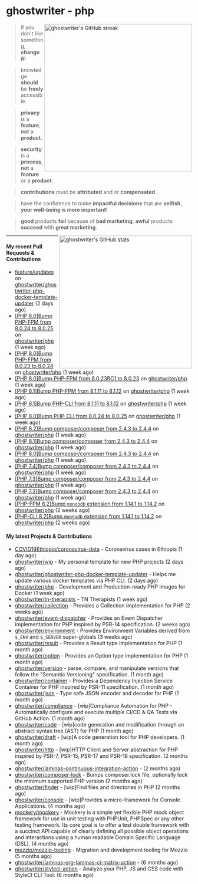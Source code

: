 # ghostwriter - php

<img alt="ghostwriter's GitHub streak" width="400px" align="right" src="https://github-readme-streak-stats.herokuapp.com/?cache_seconds=1800&user=ghostwriter">

> if you don't like something, **change it**!

> knowledge **should** be **freely** accessible.

> **privacy** is a **feature**, **not** a **product**.

> **security** is a **process**, **not** a **feature** or a **product**.

> **contributions** must be **attributed** and or **compensated**.

> have the confidence to make **impactful decisions** that are **selfish**, **your well-being is more important**!

> **good** products **fail** because of **bad marketing**, **awful** products **succeed** with **great marketing**.

<img alt="ghostwriter's GitHub stats" width="360px" align="right" src="https://github-readme-stats.vercel.app/api?cache_seconds=1800&username=ghostwriter&show_icons=true&count_private=true&hide_title=true&hide_rank=true&icon_color=333">

---

#### My recent Pull Requests & Contributions

- [feature/updates](https://github.com/ghostwriter/ghostwriter-php-docker-template-updater/pull/7) on [ghostwriter/ghostwriter-php-docker-template-updater](https://github.com/ghostwriter/ghostwriter-php-docker-template-updater) (2 days ago)
- [[PHP 8.0]Bump PHP-FPM from 8.0.24 to 8.0.25](https://github.com/ghostwriter/php/pull/235) on [ghostwriter/php](https://github.com/ghostwriter/php) (1 week ago)
- [[PHP 8.0]Bump PHP-FPM from 8.0.23 to 8.0.24](https://github.com/ghostwriter/php/pull/234) on [ghostwriter/php](https://github.com/ghostwriter/php) (1 week ago)
- [[PHP 8.0]Bump PHP-FPM from 8.0.23RC1 to 8.0.23](https://github.com/ghostwriter/php/pull/233) on [ghostwriter/php](https://github.com/ghostwriter/php) (1 week ago)
- [[PHP 8.1]Bump PHP-FPM from 8.1.11 to 8.1.12](https://github.com/ghostwriter/php/pull/232) on [ghostwriter/php](https://github.com/ghostwriter/php) (1 week ago)
- [[PHP 8.1]Bump PHP-CLI from 8.1.11 to 8.1.12](https://github.com/ghostwriter/php/pull/231) on [ghostwriter/php](https://github.com/ghostwriter/php) (1 week ago)
- [[PHP 8.0]Bump PHP-CLI from 8.0.24 to 8.0.25](https://github.com/ghostwriter/php/pull/230) on [ghostwriter/php](https://github.com/ghostwriter/php) (1 week ago)
- [[PHP 8.2]Bump composer/composer from 2.4.3 to 2.4.4](https://github.com/ghostwriter/php/pull/229) on [ghostwriter/php](https://github.com/ghostwriter/php) (1 week ago)
- [[PHP 8.1]Bump composer/composer from 2.4.3 to 2.4.4](https://github.com/ghostwriter/php/pull/228) on [ghostwriter/php](https://github.com/ghostwriter/php) (1 week ago)
- [[PHP 8.0]Bump composer/composer from 2.4.3 to 2.4.4](https://github.com/ghostwriter/php/pull/227) on [ghostwriter/php](https://github.com/ghostwriter/php) (1 week ago)
- [[PHP 7.4]Bump composer/composer from 2.4.3 to 2.4.4](https://github.com/ghostwriter/php/pull/226) on [ghostwriter/php](https://github.com/ghostwriter/php) (1 week ago)
- [[PHP 7.3]Bump composer/composer from 2.4.3 to 2.4.4](https://github.com/ghostwriter/php/pull/225) on [ghostwriter/php](https://github.com/ghostwriter/php) (1 week ago)
- [[PHP 7.2]Bump composer/composer from 2.4.3 to 2.4.4](https://github.com/ghostwriter/php/pull/224) on [ghostwriter/php](https://github.com/ghostwriter/php) (1 week ago)
- [[PHP-FPM 8.2]Bump `mongodb` extension from 1.14.1 to 1.14.2](https://github.com/ghostwriter/php/pull/223) on [ghostwriter/php](https://github.com/ghostwriter/php) (2 weeks ago)
- [[PHP-CLI 8.2]Bump `mongodb` extension from 1.14.1 to 1.14.2](https://github.com/ghostwriter/php/pull/222) on [ghostwriter/php](https://github.com/ghostwriter/php) (2 weeks ago)

#### My latest Projects & Contributions

- [COVID19Ethiopia/coronavirus-data](https://github.com/COVID19Ethiopia/coronavirus-data) - Coronavirus cases in Ethiopia (1 day ago)
- [ghostwriter/wip](https://github.com/ghostwriter/wip) - My personal template for new PHP projects (2 days ago)
- [ghostwriter/ghostwriter-php-docker-template-updater](https://github.com/ghostwriter/ghostwriter-php-docker-template-updater) - Helps me update various docker templates via PHP CLI. (2 days ago)
- [ghostwriter/php](https://github.com/ghostwriter/php) - Development and Production-ready PHP Images for Docker (1 week ago)
- [ghostwriter/tn-therapists](https://github.com/ghostwriter/tn-therapists) - TN Therapists (1 week ago)
- [ghostwriter/collection](https://github.com/ghostwriter/collection) - Provides a Collection implementation for PHP (2 weeks ago)
- [ghostwriter/event-dispatcher](https://github.com/ghostwriter/event-dispatcher) - Provides an Event Dispatcher implementation for PHP inspired by PSR-14 specification. (2 weeks ago)
- [ghostwriter/environment](https://github.com/ghostwriter/environment) - Provides Environment Variables derived from `$_ENV` and `$_SERVER` super-globals (3 weeks ago)
- [ghostwriter/result](https://github.com/ghostwriter/result) - Provides a Result type implementation for PHP (1 month ago)
- [ghostwriter/option](https://github.com/ghostwriter/option) - Provides an Option type implementation for PHP (1 month ago)
- [ghostwriter/version](https://github.com/ghostwriter/version) - parse, compare, and manipulate versions that follow the &#34;Semantic Versioning&#34; specification. (1 month ago)
- [ghostwriter/container](https://github.com/ghostwriter/container) - Provides a Dependency Injection Service Container for PHP inspired by PSR-11 specification. (1 month ago)
- [ghostwriter/json](https://github.com/ghostwriter/json) - Type safe JSON encoder and decoder for PHP (1 month ago)
- [ghostwriter/compliance](https://github.com/ghostwriter/compliance) - [wip]Compliance Automation for PHP - Automatically configure and execute multiple CI/CD &amp; QA Tests via GitHub Action. (1 month ago)
- [ghostwriter/code](https://github.com/ghostwriter/code) - [wip]code generation and modification through an abstract syntax tree (AST) for PHP (1 month ago)
- [ghostwriter/draft](https://github.com/ghostwriter/draft) - [wip]A code generation tool for PHP developers. (1 month ago)
- [ghostwriter/http](https://github.com/ghostwriter/http) - [wip]HTTP Client and Server abstraction for PHP inspired by PSR-7, PSR-15, PSR-17 and PSR-18 specification. (2 months ago)
- [ghostwriter/laminas-continuous-integration-action](https://github.com/ghostwriter/laminas-continuous-integration-action) -  (2 months ago)
- [ghostwriter/composer-lock](https://github.com/ghostwriter/composer-lock) - Bumps composer.lock file, optionally lock the minimum supported PHP version (2 months ago)
- [ghostwriter/finder](https://github.com/ghostwriter/finder) - [wip]Find files and directories in PHP (2 months ago)
- [ghostwriter/console](https://github.com/ghostwriter/console) - [wip]Provides a micro-framework for Console Applications. (4 months ago)
- [mockery/mockery](https://github.com/mockery/mockery) - Mockery is a simple yet flexible PHP mock object framework for use in unit testing with PHPUnit, PHPSpec or any other testing framework. Its core goal is to offer a test double framework with a succinct API capable of clearly defining all possible object operations and interactions using a human readable Domain Specific Language (DSL). (4 months ago)
- [mezzio/mezzio-tooling](https://github.com/mezzio/mezzio-tooling) - Migration and development tooling for Mezzio (5 months ago)
- [ghostwriter/laminas-org-laminas-ci-matrix-action](https://github.com/ghostwriter/laminas-org-laminas-ci-matrix-action) -  (6 months ago)
- [ghostwriter/styleci-action](https://github.com/ghostwriter/styleci-action) - Analyze your PHP, JS and CSS code with StyleCI CLI Tool. (6 months ago)
